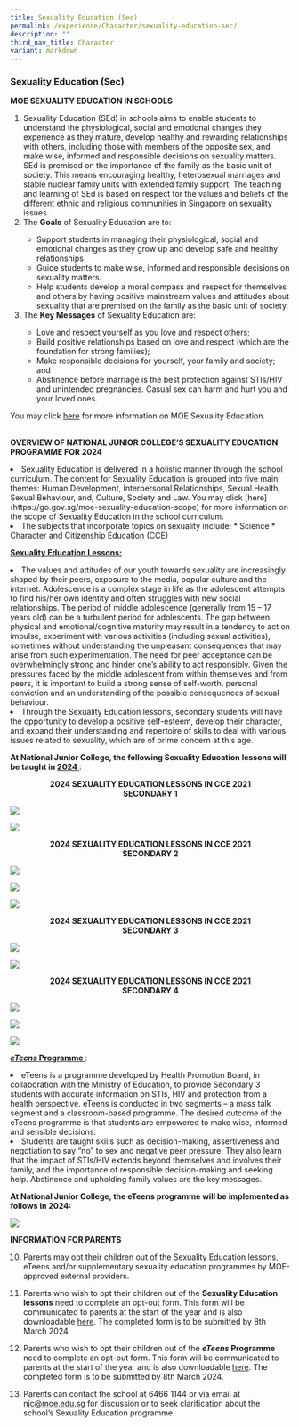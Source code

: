 ```yaml
---
title: Sexuality Education (Sec)
permalink: /experience/Character/sexuality-education-sec/
description: ""
third_nav_title: Character
variant: markdown
---
```

### Sexuality Education (Sec)

**MOE SEXUALITY EDUCATION IN SCHOOLS**
<ol>
<li>Sexuality Education (SEd) in schools aims to enable students to understand the physiological, social and emotional changes they experience as they mature, develop healthy and rewarding relationships with others, including those with members of the opposite sex, and make wise, informed and responsible decisions on sexuality matters. SEd is premised on the importance of the family as the basic unit of society. This means encouraging healthy, heterosexual marriages and stable nuclear family units with extended family support. The teaching and learning of SEd is based on respect for the values and beliefs of the different ethnic and religious communities in Singapore on sexuality issues.</li>



<li>The <b>Goals</b> of Sexuality Education are to:</li>


<ul>
<li>Support students in managing their physiological, social and emotional changes as they grow up and develop safe and healthy relationships</li>
<li>Guide students to make wise, informed and responsible decisions on sexuality matters.</li>
<li>Help students develop a moral compass and respect for themselves and others by having positive mainstream values and attitudes about sexuality that are premised on the family as the basic unit of society.</li>
</ul>


<li>The <b>Key Messages</b> of Sexuality Education are:</li>


<ul>
<li>Love and respect yourself as you love and respect others;</li>
<li>Build positive relationships based on love and respect (which are the foundation for strong families);</li>
<li>Make responsible decisions for yourself, your family and society; and</li>
<li>Abstinence before marriage is the best protection against STIs/HIV and unintended pregnancies. Casual sex can harm and hurt you and your loved ones.</li>
</ul>
</ol>


You may click [here](https://go.gov.sg/moe-sexuality-education) for more information on MOE Sexuality Education.<br><br>

<b>OVERVIEW OF NATIONAL JUNIOR COLLEGE’S SEXUALITY EDUCATION PROGRAMME FOR 2024</b>

<li>Sexuality Education is delivered in a holistic manner through the school curriculum. The content for Sexuality Education is grouped into five main themes: Human Development, Interpersonal Relationships, Sexual Health, Sexual Behaviour, and, Culture, Society and Law. You may click [here](https://go.gov.sg/moe-sexuality-education-scope) for more information on the scope of Sexuality Education in the school curriculum.</li>

<li>The subjects that incorporate topics on sexuality include: 
* Science 
* Character and Citizenship Education (CCE)


<b><u> Sexuality Education Lessons: </u></b>

</li><li>The values and attitudes of our youth towards sexuality are increasingly shaped by their peers, exposure to the media, popular culture and the internet. Adolescence is a complex stage in life as the adolescent attempts to find his/her own identity and often struggles with new social relationships. The period of middle adolescence (generally from 15 – 17 years old) can be a turbulent period for adolescents. The gap between physical and emotional/cognitive maturity may result in a tendency to act on impulse, experiment with various activities (including sexual activities), sometimes without understanding the unpleasant consequences that may arise from such experimentation. The need for peer acceptance can be overwhelmingly strong and hinder one’s ability to act responsibly.  Given the pressures faced by the middle adolescent from within themselves and from peers, it is important to build a strong sense of self-worth, personal conviction and an understanding of the possible consequences of sexual behaviour.

</li><li>Through the Sexuality Education lessons, secondary students will have the opportunity to develop a positive self-esteem, develop their character, and expand their understanding and repertoire of skills to deal with various issues related to sexuality, which are of prime concern at this age.


 <b>At National Junior College, the following Sexuality Education lessons will be taught in <u> 2024 </u></b>:
	
</li>

<center> <b> 2024 SEXUALITY EDUCATION LESSONS IN CCE 2021 <br> SECONDARY 1 </b> </center>

![](/images/For%20Sexual%20Education%20JC%20&amp;%20Sec/1_SED_SEC.png)

![](/images/For%20Sexual%20Education%20JC%20&amp;%20Sec/2_SED_SEC.png)
	
<center> <b> 2024 SEXUALITY EDUCATION LESSONS IN CCE 2021 <br> SECONDARY 2 </b> </center>

![](/images/For%20Sexual%20Education%20JC%20&amp;%20Sec/3_SED_SEC.png)

![](/images/For%20Sexual%20Education%20JC%20&amp;%20Sec/4_SED_SEC.png)

![](/images/For%20Sexual%20Education%20JC%20&amp;%20Sec/5_SED_SEC.png)

<center> <b> 2024 SEXUALITY EDUCATION LESSONS IN CCE 2021 <br> SECONDARY 3 </b> </center>

![](/images/For%20Sexual%20Education%20JC%20&amp;%20Sec/6_SED_SEC.png)

![](/images/For%20Sexual%20Education%20JC%20&amp;%20Sec/7_SED_SEC.png)

<center> <b> 2024 SEXUALITY EDUCATION LESSONS IN CCE 2021 <br> SECONDARY 4 </b> </center>

![](/images/For%20Sexual%20Education%20JC%20&amp;%20Sec/8_SED_SEC.png)

![](/images/For%20Sexual%20Education%20JC%20&amp;%20Sec/9_SED_SEC.png)

![](/images/For%20Sexual%20Education%20JC%20&amp;%20Sec/10_SED_SEC.png)

<b><u> *eTeens* Programme </u> </b>:

<li>
eTeens is a programme developed by Health Promotion Board, in collaboration with the Ministry of Education, to provide Secondary 3 students with accurate information on STIs, HIV and protection from a health perspective. eTeens is conducted in two segments – a mass talk segment and a classroom-based programme. The desired outcome of the eTeens programme is that students are empowered to make wise, informed and sensible decisions.
</li>

<li>
	Students are taught skills such as decision-making, assertiveness and negotiation to say “no” to sex and negative peer pressure. They also learn that the impact of STIs/HIV extends beyond themselves and involves their family, and the importance of responsible decision-making and seeking help. Abstinence and upholding family values are the key messages.
</li>


**At National Junior College, the eTeens programme will be implemented as follows in 2024:**

![](/images/For%20Sexual%20Education%20JC%20&amp;%20Sec/11_SED_SEC.png)

**INFORMATION FOR PARENTS**

10.	Parents may opt their children out of the Sexuality Education lessons, eTeens and/or supplementary sexuality education programmes by MOE-approved external providers. 

11.	Parents who wish to opt their children out of the **Sexuality Education lessons** need to complete an opt-out form. This form will be communicated to parents at the start of the year and is also downloadable [here](https://form.gov.sg/65b0da647091a98ec324400b). The completed form is to be submitted by 8th March 2024. 

12.	Parents who wish to opt their children out of the <b> *eTeens* Programme </b> need to complete an opt-out form. This form will be communicated to parents at the start of the year and is also downloadable [here](https://form.gov.sg/65b0da2190d4ae5b33259254).  The completed form is to be submitted by 8th March 2024.

13.	Parents can contact the school at 6466 1144 or via email at njc@moe.edu.sg for discussion or to seek clarification about the school’s Sexuality Education programme.
